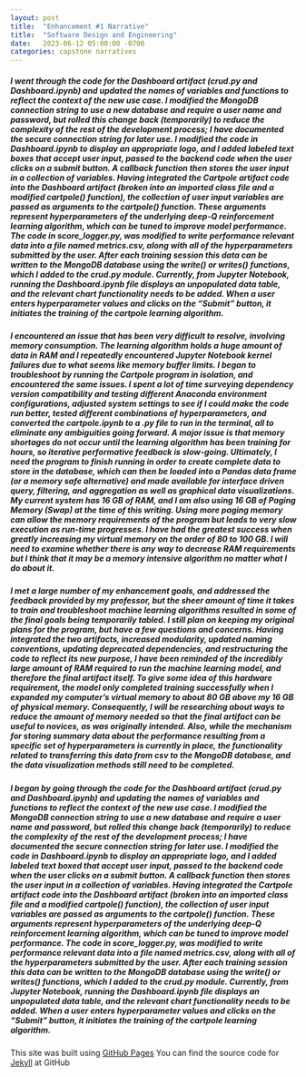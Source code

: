 ```yaml
---
layout: post
title:  "Enhancement #1 Narrative"
title:  "Software Design and Engineering"
date:   2023-06-12 05:00:00 -0700
categories: capstone narratives
---
```

##### I went through the code for the Dashboard artifact (crud.py and Dashboard.ipynb) and updated the names of variables and functions to reflect the context of the new use case. I modified the MongoDB connection string to use a new database and require a user name and password, but rolled this change back (temporarily) to reduce the complexity of the rest of the development process; I have documented the secure connection string for later use. I modified the code in Dashboard.ipynb to display an appropriate logo, and I added labeled text boxes that accept user input, passed to the backend code when the user clicks on a submit button. A callback function then stores the user input in a collection of variables. Having integrated the Cartpole artifact code into the Dashboard artifact (broken into an imported class file and a modified cartpole() function), the collection of user input variables are passed as arguments to the cartpole() function. These arguments represent hyperparameters of the underlying deep-Q reinforcement learning algorithm, which can be tuned to improve model performance. The code in score_logger.py, was modified to write performance relevant data into a file named metrics.csv, along with all of the hyperparameters submitted by the user. After each training session this data can be written to the MongoDB database using the write() or writes() functions, which I added to the crud.py module. Currently, from Jupyter Notebook, running the Dashboard.ipynb file displays an unpopulated data table, and the relevant chart functionality needs to be added. When a user enters hyperparameter values and clicks on the “Submit” button, it initiates the training of the cartpole learning algorithm. 

##### I encountered an issue that has been very difficult to resolve, involving memory consumption. The learning algorithm holds a huge amount of data in RAM and I repeatedly encountered Jupyter Notebook kernel failures due to what seems like memory buffer limits. I began to troubleshoot by running the Cartpole program in isolation, and encountered the same issues. I spent a lot of time surveying dependency version compatibility and testing different Anaconda environment configurations, adjusted system settings to see if I could make the code run better, tested different combinations of hyperparameters, and converted the cartpole.ipynb to a .py file to run in the terminal, all to eliminate any ambiguities going forward. A major issue is that memory shortages do not occur until the learning algorithm has been training for hours, so iterative performative feedback is slow-going. Ultimately, I need the program to finish running in order to create complete data to store in the database, which can then be loaded into a Pandas data frame (or a memory safe alternative) and made available for interface driven query, filtering, and aggregation as well as graphical data visualizations. My current system has 16 GB of RAM, and I am also using 16 GB of Paging Memory (Swap) at the time of this writing. Using more paging memory can allow the memory requirements of the program but leads to very slow execution as run-time progresses. I have had the greatest success when greatly increasing my virtual memory on the order of 80 to 100 GB. I will need to examine whether there is any way to decrease RAM requirements but I think that it may be a memory intensive algorithm no matter what I do about it.

##### I met a large number of my enhancement goals, and addressed the feedback provided by my professor, but the sheer amount of time it takes to train and troubleshoot machine learning algorithms resulted in some of the final goals being temporarily tabled. I still plan on keeping my original plans for the program, but have a few questions and concerns. Having integrated the two artifacts, increased modularity, updated naming conventions, updating deprecated dependencies, and restructuring the code to reflect its new purpose, I have been reminded of the incredibly large amount of RAM required to run the machine learning model, and therefore the final artifact itself. To give some idea of this hardware requirement, the model only completed training successfully when I expanded my computer’s virtual memory to about 80 GB above my 16 GB of physical memory. Consequently, I will be researching about ways to reduce the amount of memory needed so that the final artifact can be useful to novices, as was originally intended. Also, while the mechanism for storing summary data about the performance resulting from a specific set of hyperparameters is currently in place, the functionality related to transferring this data from csv to the MongoDB database, and the data visualization methods still need to be completed.
  
##### I began by going through the code for the Dashboard artifact (crud.py and Dashboard.ipynb) and updating the names of variables and functions to reflect the context of the new use case. I modified the MongoDB connection string to use a new database and require a user name and password, but rolled this change back (temporarily) to reduce the complexity of the rest of the development process; I have documented the secure connection string for later use. I modified the code in Dashboard.ipynb to display an appropriate logo, and I added labeled text boxed that accept user input, passed to the backend code when the user clicks on a submit button. A callback function then stores the user input in a collection of variables. Having integrated the Cartpole artifact code into the Dashboard artifact (broken into an imported class file and a modified cartpole() function), the collection of user input variables are passed as arguments to the cartpole() function. These arguments represent hyperparameters of the underlying deep-Q reinforcement learning algorithm, which can be tuned to improve model performance. The code in score_logger.py, was modified to write performance relevant data into a file named metrics.csv, along with all of the hyperparameters submitted by the user. After each training session this data can be written to the MongoDB database using the write() or writes() functions, which I added to the crud.py module. Currently, from Jupyter Notebook, running the Dashboard.ipynb file displays an unpopulated data table, and the relevant chart functionality needs to be added. When a user enters hyperparameter values and clicks on the “Submit” button, it initiates the training of the cartpole learning algorithm. 

This site was built using [GitHub Pages](https://pages.github.com/)
You can find the source code for [Jekyll][jekyll-organization] at GitHub



[jekyll-organization]: https://github.com/jekyll
